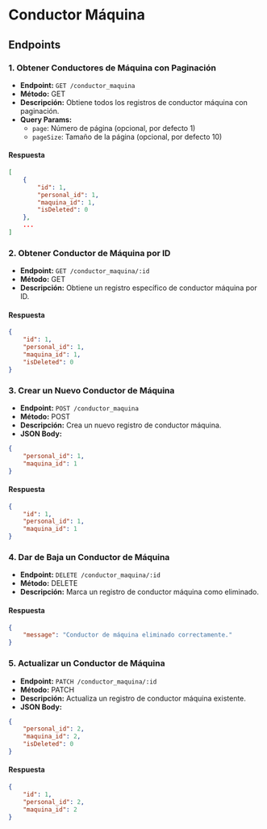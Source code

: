 
# Conductor Máquina

## Endpoints

### 1. Obtener Conductores de Máquina con Paginación
- **Endpoint:** `GET /conductor_maquina`
- **Método:** GET
- **Descripción:** Obtiene todos los registros de conductor máquina con paginación.
- **Query Params:**
  - `page`: Número de página (opcional, por defecto 1)
  - `pageSize`: Tamaño de la página (opcional, por defecto 10)

#### Respuesta
```json
[
    {
        "id": 1,
        "personal_id": 1,
        "maquina_id": 1,
        "isDeleted": 0
    },
    ...
]
```

### 2. Obtener Conductor de Máquina por ID
- **Endpoint:** `GET /conductor_maquina/:id`
- **Método:** GET
- **Descripción:** Obtiene un registro específico de conductor máquina por ID.

#### Respuesta
```json
{
    "id": 1,
    "personal_id": 1,
    "maquina_id": 1,
    "isDeleted": 0
}
```

### 3. Crear un Nuevo Conductor de Máquina
- **Endpoint:** `POST /conductor_maquina`
- **Método:** POST
- **Descripción:** Crea un nuevo registro de conductor máquina.
- **JSON Body:**
```json
{
    "personal_id": 1,
    "maquina_id": 1
}
```

#### Respuesta
```json
{
    "id": 1,
    "personal_id": 1,
    "maquina_id": 1
}
```

### 4. Dar de Baja un Conductor de Máquina
- **Endpoint:** `DELETE /conductor_maquina/:id`
- **Método:** DELETE
- **Descripción:** Marca un registro de conductor máquina como eliminado.

#### Respuesta
```json
{
    "message": "Conductor de máquina eliminado correctamente."
}
```

### 5. Actualizar un Conductor de Máquina
- **Endpoint:** `PATCH /conductor_maquina/:id`
- **Método:** PATCH
- **Descripción:** Actualiza un registro de conductor máquina existente.
- **JSON Body:**
```json
{
    "personal_id": 2,
    "maquina_id": 2,
    "isDeleted": 0
}
```

#### Respuesta
```json
{
    "id": 1,
    "personal_id": 2,
    "maquina_id": 2
}
```